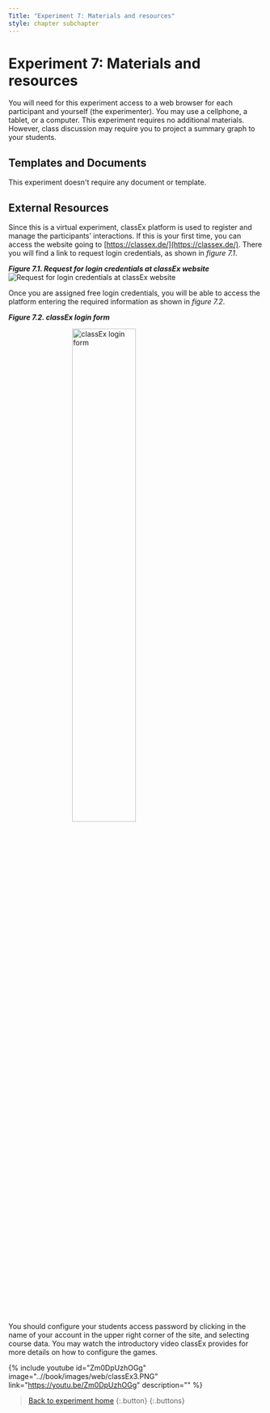 ```yaml
---
Title: "Experiment 7: Materials and resources"
style: chapter subchapter
---
```


# Experiment 7: Materials and resources

You will need for this experiment access to a web browser for each participant and yourself (the experimenter). You may use a cellphone, a tablet, or a computer. This experiment requires no additional materials. However, class discussion may require you to project a summary graph to your students.

## Templates and Documents

This experiment doesn't require any document or template.

## External Resources

Since this is a virtual experiment, classEx platform is used to register and manage the participants’ interactions. If this is your first time, you can access the website going to [https://classex.de/](https://classex.de/). There you will find a link to request login credentials, as shown in *figure 7.1*.

_**Figure 7.1. Request for login credentials at classEx website**_
![Request for login credentials at classEx website](..//book/images/web/classEx1.PNG)

Once you are assigned free login credentials, you will be able to access the platform entering the required information as shown in *figure 7.2*.

_**Figure 7.2. classEx login form**_

<img alt="classEx login form" style="width: 50%;display: block;margin-left: auto;margin-right: auto;"  src="..//book/images/web/classEx2.PNG">

You should configure your students access password by clicking in the name of your account in the upper right corner of the site, and selecting course data. You may watch the introductory video classEx provides for more details on how to configure the games.

{% include youtube
    id="Zm0DpUzhOGg"
    image="..//book/images/web/classEx3.PNG"
    link="https://youtu.be/Zm0DpUzhOGg"
    description=""
%}

> [Back to experiment home](07-01.html)
> {:.button}
{:.buttons}
<br/>

